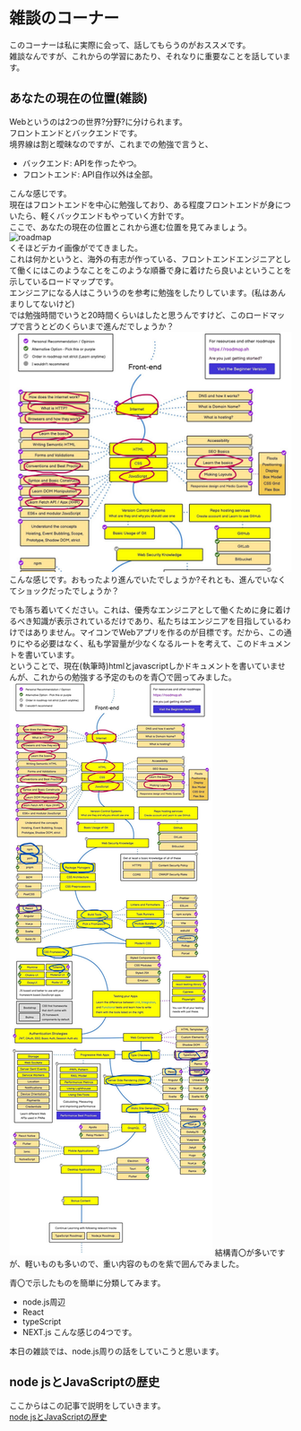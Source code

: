 # 雑談のコーナー  
このコーナーは私に実際に会って、話してもらうのがおススメです。  
雑談なんですが、これからの学習にあたり、それなりに重要なことを話しています。    

## あなたの現在の位置(雑談)
Webというのは2つの世界?分野?に分けられます。  
フロントエンドとバックエンドです。  
境界線は割と曖昧なのですが、これまでの勉強で言うと、
- バックエンド: APIを作ったやつ。  
- フロントエンド: API自作以外は全部。  

こんな感じです。  
現在はフロントエンドを中心に勉強しており、ある程度フロントエンドが身についたら、軽くバックエンドもやっていく方針です。  
ここで、あなたの現在の位置とこれから進む位置を見てみましょう。  
![roadmap](https://brik.co.jp/wordpress/wp-content/uploads/2022/06/23c29676-42bd-4453-8223-8ec21c9d26ac.jpeg)  
くそほどデカイ画像がでてきました。  
これは何かというと、海外の有志が作っている、フロントエンドエンジニアとして働くにはこのようなことをこのような順番で身に着けたら良いよということを示しているロードマップです。  
エンジニアになる人はこういうのを参考に勉強をしたりしています。(私はあんまりしてないけど)  
では勉強時間でいうと20時間くらいはしたと思うんですけど、このロードマップで言うとどのくらいまで進んだでしょうか？  
![alt text](now.jpeg)  
こんな感じです。おもったより進んでいたでしょうか?それとも、進んでいなくてショックだったでしょうか？  
  
でも落ち着いてください。これは、優秀なエンジニアとして働くために身に着けるべき知識が表示されているだけであり、私たちはエンジニアを目指しているわけではありません。マイコンでWebアプリを作るのが目標です。だから、この通りにやる必要はなく、私も学習量が少なくなるルートを考えて、このドキュメントを書いています。  
ということで、現在(執筆時)htmlとjavascriptしかドキュメントを書いていませんが、これからの勉強する予定のものを青〇で囲ってみました。  
![alt text](future.jpeg)
結構青〇が多いですが、軽いものも多いので、重い内容のものを紫で囲んでみました。  

青〇で示したものを簡単に分類してみます。  
- node.js周辺
- React
- typeScript
- NEXT.js
こんな感じの4つです。  

本日の雑談では、node.js周りの話をしていこうと思います。  

## node jsとJavaScriptの歴史
ここからはこの記事で説明をしていきます。   
[node jsとJavaScriptの歴史](https://qiita.com/neras_1215/items/485f6c752a3b7abb034f)